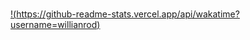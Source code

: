 ###
[!(https://github-readme-stats.vercel.app/api/wakatime?username=willianrod)](https://github.com/SpensDee/github-readme-stats)
